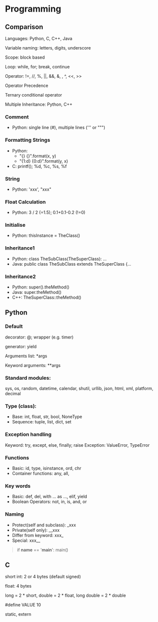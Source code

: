 # Programming

<!-- ## Default -->

## Comparison
Languages: Python, C, C++, Java

Variable naming: letters, digits, underscore

Scope: block based

Loop: while, for; break, continue

Operator: !=, //, %, ||, &&, &, \, ^, <<, >>

Operator Precedence

Ternary conditional operator

Multiple Inheritance: Python, C++

### Comment
* Python: single line (#), multiple lines (''' or """)

### Formatting Strings
* Python:
  * "{} {}".format(x, y)
  * "{1:d} {0:d}".format(y, x)
* C: printf(); %d, %c, %s, %f

### String
* Python: 'xxx', "xxx"

### Float Calculation
* Python: 3 / 2 (=1.5); 0.1+0.1-0.2 (!=0)

### Initialise
* Python: thisInstance = TheClass()

### Inheritance1
* Python: class TheSubClass(TheSuperClass): ...
* Java: public class TheSubClass extends TheSuperClass {...

### Inheritance2
* Python: super().theMethod()
* Java: super.theMethod()
* C++: TheSuperClass::theMethod()


## Python

### Default

decorator: @; wrapper (e.g. timer)

generator: yield

Arguments list: \*args

Keyword arguments: \**args


### Standard modules:
sys, os, random, datetime, calendar, shutil, urllib, json, html, xml, platform, decimal

### Type (class):
* Base: int, float, str, bool, NoneType
* Sequence: tuple, list, dict, set

### Exception handling
Keyword: try, except, else, finally; raise
Exception: ValueError, TypeError

### Functions
* Basic: id, type, isinstance, ord, chr
* Container functions: any, all,

### Key words
* Basic: def, del, with ... as ..., elif, yield
* Boolean Operators: not, in, is, and, or

### Naming
* Protect(self and subclass): \_xxx
* Private(self only): \_\_xxx
* Differ from keyword: xxx_
* Special: xxx__

> if __name__ == '__main__': main()


## C

short int: 2 or 4 bytes (default signed)

float: 4 bytes

long = 2 * short, double = 2 * float, long double = 2 * double

\#define VALUE 10

static, extern
